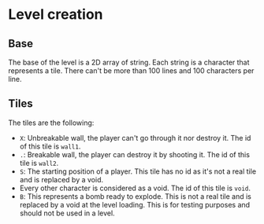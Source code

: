 # Level creation

## Base

The base of the level is a 2D array of string. Each string is a character that represents a tile. There can't be more than 100 lines and 100 characters per line.

## Tiles

The tiles are the following:

- `X`: Unbreakable wall, the player can't go through it nor destroy it. The id of this tile is `wall1`.
- `.`: Breakable wall, the player can destroy it by shooting it. The id of this tile is `wall2`.
- `S`: The starting position of a player. This tile has no id as it's not a real tile and is replaced by a void.
- Every other character is considered as a void. The id of this tile is `void`.
- `B`: This represents a bomb ready to explode. This is not a real tile and is replaced by a void at the level loading. This is for testing purposes and should not be used in a level.